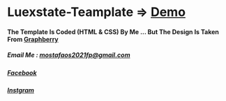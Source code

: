 # Luexstate-Teamplate => [Demo](https://mostafaos21.github.io/Luexstate-Teamplate/)
#### The Template Is Coded (HTML &amp; CSS) By Me ... But The Design Is Taken From [Graphberry](graphberry.com) 
##### Email Me : mostafaos2021fp@gmail.com
##### [Facebook](https://www.facebook.com/prizefighter95/)
##### [Instgram](https://www.instagram.com/mostafa.osama.1905/)
